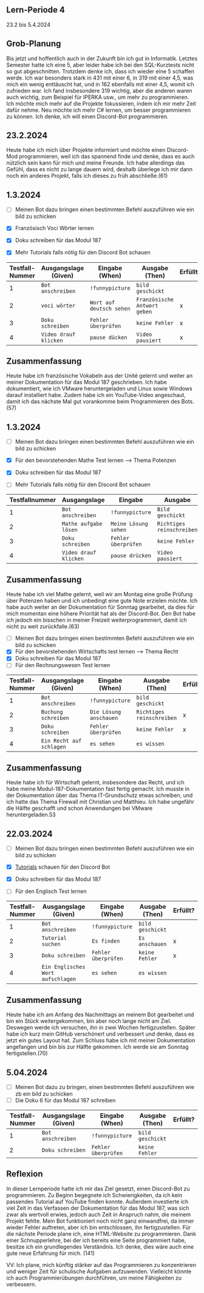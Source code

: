 ## Lern-Periode 4
23.2 bis 5.4.2024

## Grob-Planung
Bis jetzt und hoffentlich auch in der Zukunft bin ich gut in Informatik. Letztes Semester hatte ich eine 5, aber leider habe ich bei den SQL-Kurztests nicht so gut abgeschnitten. Trotzdem denke ich, dass ich wieder eine 5 schaffen werde. Ich war besonders stark in 431 mit einer 6, in 319 mit einer 4,5, was mich ein wenig enttäuscht hat, und in 162 ebenfalls mit einer 4,5, womit ich zufrieden war. Ich fand insbesondere 319 wichtig, aber die anderen waren auch wichtig, zum Beispiel für IPERKA usw., um mehr zu programmieren. Ich möchte mich mehr auf die Projekte fokussieren, indem ich mir mehr Zeit dafür nehme. Neu möchte ich mehr C# lernen, um besser programmieren zu können. Ich denke, ich will einen Discord-Bot programmieren.


## 23.2.2024

Heute habe ich mich über Projekte informiert und möchte einen Discord-Mod programmieren, weil ich das spannend finde und denke, dass es auch nützlich sein kann für mich und meine Freunde. Ich habe allerdings das Gefühl, dass es nicht zu lange dauern wird, deshalb überlege ich mir dann noch ein anderes Projekt, falls ich dieses zu früh abschließe.(61)


## 1.3.2024
- [ ] Meinen Bot dazu bringen einen bestimmten Befehl auszuführen wie ein bild zu schicken
- [x] Französisch Voci Wörter lernen
- [x] Doku schreiben für das Modul 187
- [x] Mehr Tutorials falls nötig für den Discord Bot schauen


| Testfall-Nummer |	Ausgangslage (Given) |	Eingabe (When) |	Ausgabe (Then) |	Erfüllt? |
| --------------- | ------------------- | --------------- | ---------------- | -------- |
|   1 | `Bot anschreiben` | `!funnypicture`| `bild geschickt` |
|   2 | `voci wörter`  | `Wort auf deutsch sehen` | `Französische Antwort geben` | x | 
|   3 | `Doku schreiben` | `Fehler überprüfen` | `keine Fehler` | x |
|   4 |  `Video drauf klicken` | `pause dücken`  | `Video pausiert` | x |


## Zusammenfassung

Heute habe ich französische Vokabeln aus der Unité gelernt und weiter an meiner Dokumentation für das Modul 187 geschrieben. Ich habe dokumentiert, wie ich VMware heruntergeladen und Linux sowie Windows darauf installiert habe. Zudem habe ich ein YouTube-Video angeschaut, damit ich das nächste Mal gut vorankomme beim Programmieren des Bots.(57)

## 1.3.2024
- [ ] Meinen Bot dazu bringen einen bestimmten Befehl auszuführen wie ein bild zu schicken
- [x] Für den bevorstehenden Mathe Test lernen --> Thema Potenzen
- [x] Doku schreiben für das Modul 187
- [ ] Mehr Tutorials falls nötig für den Discord Bot schauen



| Testfallnummer    | Ausgangslage |Eingabe                                             | Ausgabe|
| ----------| ------- | ------------------------------------------------------------ |------------------------------------|
|   1 | `Bot anschreiben` |`!funnypicture`| `Bild geschickt` |
|   2 | `Mathe aufgabe lösen` | `Meine Lösung sehen` | `Richtiges reinschreiben` | x |
|   3 | `Doku schreiben` | `Fehler überprüfen` | `keine Fehler` | x |
|   4 | `Video drauf klicken` | `pause drücken` | `Video pausiert` |

## Zusammenfassung

Heute habe ich viel Mathe gelernt, weil wir am Montag eine große Prüfung über Potenzen haben und ich unbedingt eine gute Note erzielen möchte. Ich habe auch weiter an der Dokumentation für Sonntag gearbeitet, da dies für mich momentan eine höhere Priorität hat als der Discord-Bot. Den Bot habe ich jedoch ein bisschen in meiner Freizeit weiterprogrammiert, damit ich nicht zu weit zurückfalle.(63)



- [ ] Meinen Bot dazu bringen einen bestimmten Befehl auszuführen wie ein bild zu schicken
- [x] Für den bevorstehenden Wirtschafts test lernen --> Thema Recht
- [x] Doku schreiben für das Modul 187
- [ ] Für den Rechnungswesen Test lernen

| Testfall-Nummer |	Ausgangslage (Given) |	Eingabe (When) |	Ausgabe (Then) |	Erfüllt? |
| --------------- | ------------------- | --------------- | ---------------- | -------- |
|   1 | `Bot anschreiben` |`!funnypicture`| `bild geschickt` |
|   2 | `Buchung schreiben` | `Die Lösung anschauen` | `Richtiges reinschreiben` | x |
|   3 | `Doku schreiben` | `Fehler überprüfen` | `keine Fehler` | x 
|   4 | `Ein Recht auf schlagen` | `es sehen` | `es wissen` |

## Zusammenfassung

Heute habe ich für Wirtschaft gelernt, insbesondere das Recht, und ich habe meine Modul-187-Dokumentation fast fertig gemacht. Ich musste in der Dokumentation über das Thema IT-Grundschutz etwas schreiben, und ich hatte das Thema Firewall mit Christian und Matthieu. Ich habe ungefähr die Hälfte geschafft und schon Anwendungen bei VMware heruntergeladen.53

## 22.03.2024

- [ ] Meinen Bot dazu bringen einen bestimmten Befehl auszuführen wie ein bild zu schicken
- [x] [Tutorials](https://www.youtube.com/watch?v=cZNQCAD9WgI&t=262s) schauen für den Discord Bot
- [x] Doku schreiben für das Modul 187
- [ ] Für den Englisch Test lernen


| Testfall-Nummer |	Ausgangslage (Given) |	Eingabe (When) |	Ausgabe (Then) |	Erfüllt? |
| --------------- | ------------------- | --------------- | ---------------- | -------- |
|   1  | `Bot anschreiben` | `!funnypicture` | `bild geschickt` |
|   2  | `Tutorial suchen` | `Es finden`  | `Es anschauen` | x |
|   3  | `Doku schreiben` | `Fehler überprüfen` | `keine Fehler` | x |
|   4  | `Ein Englisches Wort aufschlagen` | `es sehen`  | `es wissen` |

## Zusammenfassung

Heute habe ich am Anfang des Nachmittags an meinem Bot gearbeitet und bin ein Stück weitergekommen, bin aber noch lange nicht am Ziel. Deswegen werde ich versuchen, ihn in zwei Wochen fertigzustellen. Später habe ich kurz mein GitHub verschönert und verbessert und denke, dass es jetzt ein gutes Layout hat. Zum Schluss habe ich mit meiner Dokumentation angefangen und bin bis zur Hälfte gekommen. Ich werde sie am Sonntag fertigstellen.(70)

## 5.04.2024

- [ ] Meinen Bot dazu zu bringen, einen bestimmten Befehl auszuführen wie zb ein bild zu schicken
- [ ] Die Doku 6 für das Modul 187 schreiben

| Testfall-Nummer |	Ausgangslage (Given) |	Eingabe (When) |	Ausgabe (Then) |	Erfüllt? |
| --------------- | ------------------- | --------------- | ---------------- | -------- |
|   1  | `Bot anschreiben` | `!funnypicture` | `bild geschickt` | |
|   2  | `Doku schreiben` | `Fehler überprüfen` | `keine Fehler` | |

## Reflexion

In dieser Lernperiode hatte ich mir das Ziel gesetzt, einen Discord-Bot zu programmieren. Zu Beginn begegnete ich Schwierigkeiten, da ich kein passendes Tutorial auf YouTube finden konnte. Außerdem investierte ich viel Zeit in das Verfassen der Dokumentation für das Modul 187, was sich zwar als wertvoll erwies, jedoch auch Zeit in Anspruch nahm, die meinem Projekt fehlte. Mein Bot funktioniert noch nicht ganz einwandfrei, da immer wieder Fehler auftreten, aber ich bin entschlossen, ihn fertigzustellen. Für die nächste Periode plane ich, eine HTML-Website zu programmieren. Dank einer Schnupperlehre, bei der ich bereits eine Seite programmiert habe, besitze ich ein grundlegendes Verständnis. Ich denke, dies wäre auch eine gute neue Erfahrung für mich. (141)

VV:
Ich plane, mich künftig stärker auf das Programmieren zu konzentrieren und weniger Zeit für schulische Aufgaben aufzuwenden. Vielleicht könnte ich auch Programmierübungen durchführen, um meine Fähigkeiten zu verbessern.











